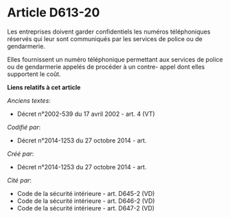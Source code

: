 # Article D613-20

Les entreprises doivent garder confidentiels les numéros téléphoniques réservés qui leur sont communiqués par les services de
police ou de gendarmerie.

Elles fournissent un numéro téléphonique permettant aux services de police ou de gendarmerie appelés de procéder à un contre-
appel dont elles supportent le coût.

**Liens relatifs à cet article**

_Anciens textes_:

  - Décret n°2002-539 du 17 avril 2002 - art. 4 (VT)

_Codifié par_:

  - Décret n°2014-1253 du 27 octobre 2014 - art.

_Créé par_:

  - Décret n°2014-1253 du 27 octobre 2014 - art.

_Cité par_:

  - Code de la sécurité intérieure - art. D645-2 (VD)
  - Code de la sécurité intérieure - art. D646-2 (VD)
  - Code de la sécurité intérieure - art. D647-2 (VD)
